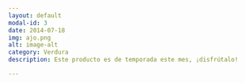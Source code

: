 ```yaml
---
layout: default
modal-id: 3
date: 2014-07-18
img: ajo.png
alt: image-alt
category: Verdura
description: Este producto es de temporada este mes, ¡disfrútalo!

---
```

